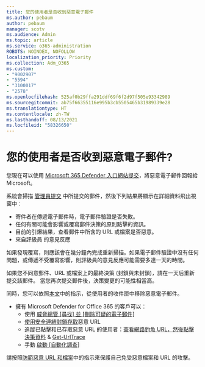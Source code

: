 ```yaml
---
title: 您的使用者是否收到惡意電子郵件
ms.author: pebaum
author: pebaum
manager: scotv
ms.audience: Admin
ms.topic: article
ms.service: o365-administration
ROBOTS: NOINDEX, NOFOLLOW
localization_priority: Priority
ms.collection: Adm_O365
ms.custom:
- "9002907"
- "5594"
- "3100017"
- "2578"
ms.openlocfilehash: 525af0b29ffa291ddf69f6f2d97f505e93342989
ms.sourcegitcommit: ab75f66355116e995b3cb5505465b31989339e28
ms.translationtype: HT
ms.contentlocale: zh-TW
ms.lasthandoff: 08/13/2021
ms.locfileid: "58326650"
---
```

# <a name="did-your-users-receive-malicious-email"></a>您的使用者是否收到惡意電子郵件?

您現在可以使用 [Microsoft 365 Defender 入口網站提交](https://sip.security.microsoft.com/reportsubmission?viewid=admin)，將惡意電子郵件回報給 Microsoft。

系統會掃描 [管理員提交](https://security.microsoft.com/reportsubmission?viewid=admin) 中所提交的郵件，然後下列結果將顯示在詳細資料飛出視窗中：

- 寄件者在傳遞電子郵件時，電子郵件驗證是否失敗。
- 任何有關可能會影響或覆寫郵件決策的原則點擊的資訊。
- 目前的引爆結果，查看郵件中所含的 URL 或檔案是否惡意。
- 來自評級員 的意見反應

如果發現覆寫，則應該會在幾分鐘內完成重新掃描。如果電子郵件驗證中沒有任何問題，或傳遞不受覆寫影響，則評級員的意見反應可能需要多達一天的時間。

如果您不同意郵件、URL 或檔案上的最終決策 (封鎖與未封鎖)，請在一天后重新提交該郵件。 當您再次提交郵件後，決策變更的可能性相當高。

同時，您可以依照[本文](https://docs.microsoft.com/microsoft-365/compliance/search-for-and-delete-messages-in-your-organization)中的指示，從使用者的收件匣中移除惡意電子郵件。

- 擁有 Microsoft Defender for Office 365 的客戶可以：
  - 使用 [威脅總管 [尋找] 並 [刪除可疑的電子郵件]](https://docs.microsoft.com/microsoft-365/security/office-365-security/investigate-malicious-email-that-was-delivered)
  - [使用安全連結封鎖存取](https://docs.microsoft.com/microsoft-365/security/office-365-security/safe-links)惡意 URL
  - 追蹤已點擊和已存取惡意 URL 的使用者：[查看網路釣魚 URL，然後點擊決策資料](https://docs.microsoft.com/microsoft-365/security/office-365-security/threat-explorer) & [Get-UrlTrace](https://docs.microsoft.com/powershell/module/exchange/get-urltrace)
  - 手動 [啟動 [自動化調查]](https://docs.microsoft.com/microsoft-365/security/office-365-security/automated-investigation-response-office)

請按照[防範惡意 URL 和檔案](https://docs.microsoft.com/microsoft-365/security/office-365-security/protect-against-threats)中的指示來保護自己免受惡意檔案和 URL 的攻擊。
